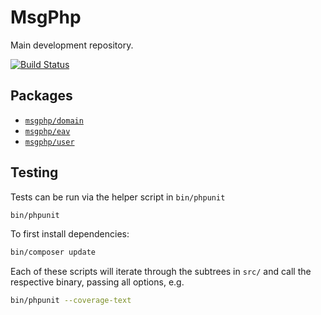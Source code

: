 # MsgPhp

Main development repository.

[![Build Status](https://travis-ci.org/msgphp/msgphp.svg?branch=master)](https://travis-ci.org/msgphp/msgphp)

## Packages

- [`msgphp/domain`](https://github.com/msgphp/domain)
- [`msgphp/eav`](https://github.com/msgphp/eav)
- [`msgphp/user`](https://github.com/msgphp/user)

## Testing

Tests can be run via the helper script in `bin/phpunit`

```bash
bin/phpunit
```

To first install dependencies:

```bash
bin/composer update
```

Each of these scripts will iterate through the subtrees in `src/` and call the
respective binary, passing all options, e.g.

```bash
bin/phpunit --coverage-text
```
